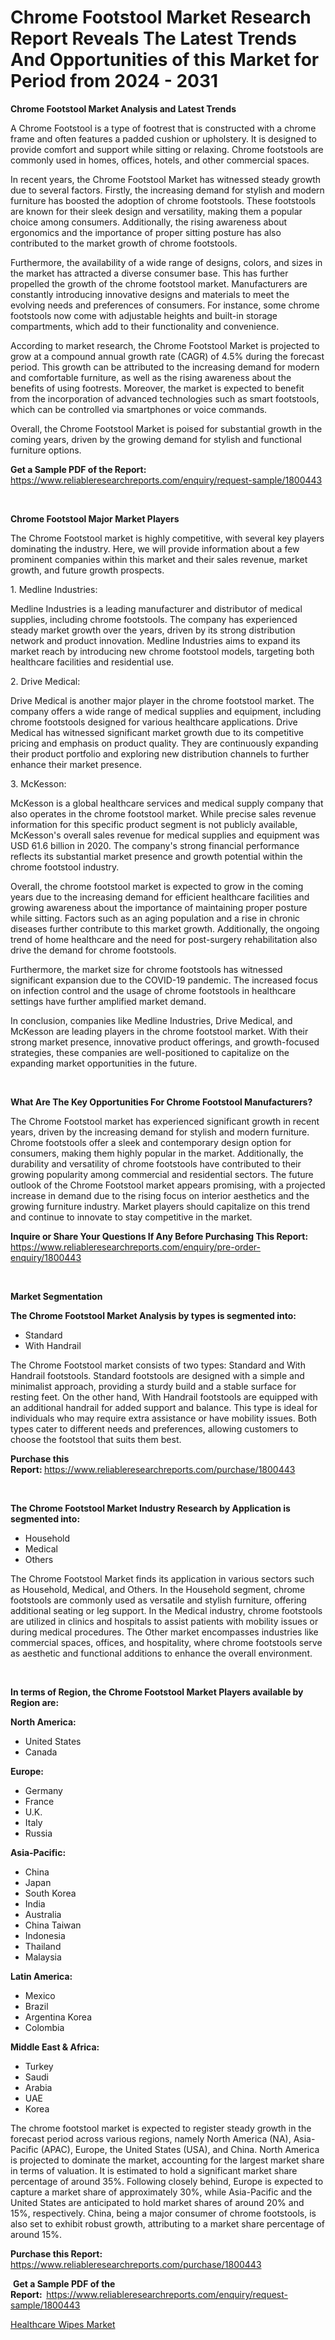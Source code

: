 <p><h1>Chrome Footstool Market Research Report Reveals The Latest Trends And Opportunities of this Market for Period from 2024 - 2031</h1></p><p><strong>Chrome Footstool Market Analysis and Latest Trends</strong></p>
<p><p>A Chrome Footstool is a type of footrest that is constructed with a chrome frame and often features a padded cushion or upholstery. It is designed to provide comfort and support while sitting or relaxing. Chrome footstools are commonly used in homes, offices, hotels, and other commercial spaces.</p><p>In recent years, the Chrome Footstool Market has witnessed steady growth due to several factors. Firstly, the increasing demand for stylish and modern furniture has boosted the adoption of chrome footstools. These footstools are known for their sleek design and versatility, making them a popular choice among consumers. Additionally, the rising awareness about ergonomics and the importance of proper sitting posture has also contributed to the market growth of chrome footstools.</p><p>Furthermore, the availability of a wide range of designs, colors, and sizes in the market has attracted a diverse consumer base. This has further propelled the growth of the chrome footstool market. Manufacturers are constantly introducing innovative designs and materials to meet the evolving needs and preferences of consumers. For instance, some chrome footstools now come with adjustable heights and built-in storage compartments, which add to their functionality and convenience.</p><p>According to market research, the Chrome Footstool Market is projected to grow at a compound annual growth rate (CAGR) of 4.5% during the forecast period. This growth can be attributed to the increasing demand for modern and comfortable furniture, as well as the rising awareness about the benefits of using footrests. Moreover, the market is expected to benefit from the incorporation of advanced technologies such as smart footstools, which can be controlled via smartphones or voice commands.</p><p>Overall, the Chrome Footstool Market is poised for substantial growth in the coming years, driven by the growing demand for stylish and functional furniture options.</p></p>
<p><strong>Get a Sample PDF of the Report:&nbsp;</strong> <a href="https://www.reliableresearchreports.com/enquiry/request-sample/1800443">https://www.reliableresearchreports.com/enquiry/request-sample/1800443</a></p>
<p>&nbsp;</p>
<p><strong>Chrome Footstool Major Market Players</strong></p>
<p><p>The Chrome Footstool market is highly competitive, with several key players dominating the industry. Here, we will provide information about a few prominent companies within this market and their sales revenue, market growth, and future growth prospects.</p><p>1. Medline Industries:</p><p>Medline Industries is a leading manufacturer and distributor of medical supplies, including chrome footstools. The company has experienced steady market growth over the years, driven by its strong distribution network and product innovation. Medline Industries aims to expand its market reach by introducing new chrome footstool models, targeting both healthcare facilities and residential use.</p><p>2. Drive Medical:</p><p>Drive Medical is another major player in the chrome footstool market. The company offers a wide range of medical supplies and equipment, including chrome footstools designed for various healthcare applications. Drive Medical has witnessed significant market growth due to its competitive pricing and emphasis on product quality. They are continuously expanding their product portfolio and exploring new distribution channels to further enhance their market presence.</p><p>3. McKesson:</p><p>McKesson is a global healthcare services and medical supply company that also operates in the chrome footstool market. While precise sales revenue information for this specific product segment is not publicly available, McKesson's overall sales revenue for medical supplies and equipment was USD 61.6 billion in 2020. The company's strong financial performance reflects its substantial market presence and growth potential within the chrome footstool industry.</p><p>Overall, the chrome footstool market is expected to grow in the coming years due to the increasing demand for efficient healthcare facilities and growing awareness about the importance of maintaining proper posture while sitting. Factors such as an aging population and a rise in chronic diseases further contribute to this market growth. Additionally, the ongoing trend of home healthcare and the need for post-surgery rehabilitation also drive the demand for chrome footstools.</p><p>Furthermore, the market size for chrome footstools has witnessed significant expansion due to the COVID-19 pandemic. The increased focus on infection control and the usage of chrome footstools in healthcare settings have further amplified market demand.</p><p>In conclusion, companies like Medline Industries, Drive Medical, and McKesson are leading players in the chrome footstool market. With their strong market presence, innovative product offerings, and growth-focused strategies, these companies are well-positioned to capitalize on the expanding market opportunities in the future.</p></p>
<p>&nbsp;</p>
<p><strong>What Are The Key Opportunities For Chrome Footstool Manufacturers?</strong></p>
<p><p>The Chrome Footstool market has experienced significant growth in recent years, driven by the increasing demand for stylish and modern furniture. Chrome footstools offer a sleek and contemporary design option for consumers, making them highly popular in the market. Additionally, the durability and versatility of chrome footstools have contributed to their growing popularity among commercial and residential sectors. The future outlook of the Chrome Footstool market appears promising, with a projected increase in demand due to the rising focus on interior aesthetics and the growing furniture industry. Market players should capitalize on this trend and continue to innovate to stay competitive in the market.</p></p>
<p><strong>Inquire or Share Your Questions If Any Before Purchasing This Report:</strong> <a href="https://www.reliableresearchreports.com/enquiry/pre-order-enquiry/1800443">https://www.reliableresearchreports.com/enquiry/pre-order-enquiry/1800443</a></p>
<p>&nbsp;</p>
<p><strong>Market Segmentation</strong></p>
<p><strong>The Chrome Footstool Market Analysis by types is segmented into:</strong></p>
<p><ul><li>Standard</li><li>With Handrail</li></ul></p>
<p><p>The Chrome Footstool market consists of two types: Standard and With Handrail footstools. Standard footstools are designed with a simple and minimalist approach, providing a sturdy build and a stable surface for resting feet. On the other hand, With Handrail footstools are equipped with an additional handrail for added support and balance. This type is ideal for individuals who may require extra assistance or have mobility issues. Both types cater to different needs and preferences, allowing customers to choose the footstool that suits them best.</p></p>
<p><strong>Purchase this Report:&nbsp;</strong><a href="https://www.reliableresearchreports.com/purchase/1800443">https://www.reliableresearchreports.com/purchase/1800443</a></p>
<p>&nbsp;</p>
<p><strong>The Chrome Footstool Market Industry Research by Application is segmented into:</strong></p>
<p><ul><li>Household</li><li>Medical</li><li>Others</li></ul></p>
<p><p>The Chrome Footstool Market finds its application in various sectors such as Household, Medical, and Others. In the Household segment, chrome footstools are commonly used as versatile and stylish furniture, offering additional seating or leg support. In the Medical industry, chrome footstools are utilized in clinics and hospitals to assist patients with mobility issues or during medical procedures. The Other market encompasses industries like commercial spaces, offices, and hospitality, where chrome footstools serve as aesthetic and functional additions to enhance the overall environment.</p></p>
<p>&nbsp;</p>
<p><strong>In terms of Region, the Chrome Footstool Market Players available by Region are:</strong></p>
<p>
    <p> <strong> North America: </strong>
        <ul>
            <li>United States</li>
            <li>Canada</li>
        </ul>
        </p> 
    <p> <strong> Europe: </strong>
        <ul>
            <li>Germany</li>
            <li>France</li>
            <li>U.K.</li>
            <li>Italy</li>
            <li>Russia</li>
        </ul>
        </p> 
    <p> <strong> Asia-Pacific: </strong>
        <ul>
            <li>China</li>
            <li>Japan</li>
            <li>South Korea</li>
            <li>India</li>
            <li>Australia</li>
            <li>China Taiwan</li>
            <li>Indonesia</li>
            <li>Thailand</li>
            <li>Malaysia</li>
        </ul>
        </p> 
    <p> <strong> Latin America: </strong>
        <ul>
            <li>Mexico</li>
            <li>Brazil</li>
            <li>Argentina Korea</li>
            <li>Colombia</li>
        </ul>
        </p> 
    <p> <strong> Middle East & Africa: </strong>
        <ul>
            <li>Turkey</li>
            <li>Saudi</li>
            <li>Arabia</li>
            <li>UAE</li>
            <li>Korea</li>
        </ul>
    </p>
    </p>
<p><p>The chrome footstool market is expected to register steady growth in the forecast period across various regions, namely North America (NA), Asia-Pacific (APAC), Europe, the United States (USA), and China. North America is projected to dominate the market, accounting for the largest market share in terms of valuation. It is estimated to hold a significant market share percentage of around 35%. Following closely behind, Europe is expected to capture a market share of approximately 30%, while Asia-Pacific and the United States are anticipated to hold market shares of around 20% and 15%, respectively. China, being a major consumer of chrome footstools, is also set to exhibit robust growth, attributing to a market share percentage of around 15%.</p></p>
<p><strong>Purchase this Report: </strong><a href="https://www.reliableresearchreports.com/purchase/1800443">https://www.reliableresearchreports.com/purchase/1800443</a></p>
<p>&nbsp;<strong>Get a Sample PDF of the Report:&nbsp;&nbsp;</strong><a href="https://www.reliableresearchreports.com/enquiry/request-sample/1800443">https://www.reliableresearchreports.com/enquiry/request-sample/1800443</a></p>
<p><strong></strong></p>
<p><p><a href="https://github.com/BryceTownsendr/Market-Research-Report-List-3/blob/main/healthcare-wipes-market.md">Healthcare Wipes Market</a></p></p>